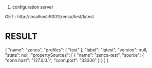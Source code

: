 1. configuration server

GET : http://localhost:9001/zenca/test/latest

# RESULT

{
    "name": "zenca",
    "profiles": [
        "test"
    ],
    "label": "latest",
    "version": null,
    "state": null,
    "propertySources": [
        {
            "name": "zenca-test",
            "source": {
                "conn.host": "127.0.0.1",
                "conn.port": "33306"
            }
        }
    ]
}
